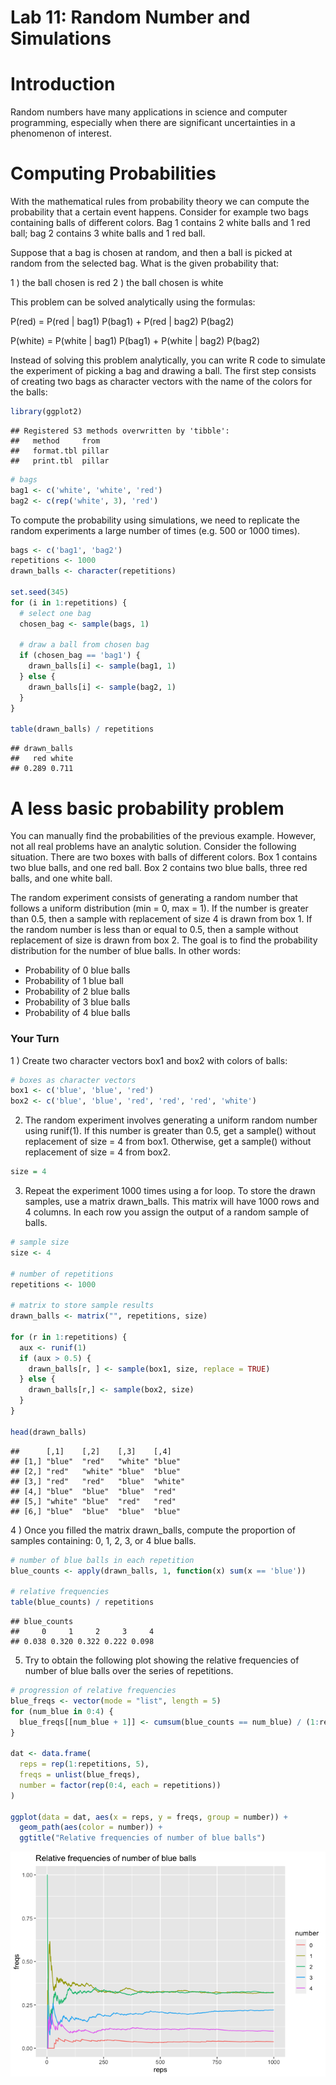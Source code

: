 Lab 11: Random Number and Simulations
================

# Introduction

Random numbers have many applications in science and computer
programming, especially when there are significant uncertainties in a
phenomenon of interest.

# Computing Probabilities

With the mathematical rules from probability theory we can compute the
probability that a certain event happens. Consider for example two bags
containing balls of different colors. Bag 1 contains 2 white balls and 1
red ball; bag 2 contains 3 white balls and 1 red ball.

Suppose that a bag is chosen at random, and then a ball is picked at
random from the selected bag. What is the given probability that:

1 ) the ball chosen is red 2 ) the ball chosen is white

This problem can be solved analytically using the formulas:

P(red) = P(red | bag1) P(bag1) + P(red | bag2) P(bag2)

P(white) = P(white | bag1) P(bag1) + P(white | bag2) P(bag2)

Instead of solving this problem analytically, you can write R code to
simulate the experiment of picking a bag and drawing a ball. The first
step consists of creating two bags as character vectors with the name of
the colors for the balls:

``` r
library(ggplot2)
```

    ## Registered S3 methods overwritten by 'tibble':
    ##   method     from  
    ##   format.tbl pillar
    ##   print.tbl  pillar

``` r
# bags
bag1 <- c('white', 'white', 'red')
bag2 <- c(rep('white', 3), 'red')
```

To compute the probability using simulations, we need to replicate the
random experiments a large number of times (e.g. 500 or 1000 times).

``` r
bags <- c('bag1', 'bag2')
repetitions <- 1000
drawn_balls <- character(repetitions)

set.seed(345)
for (i in 1:repetitions) {
  # select one bag
  chosen_bag <- sample(bags, 1)
  
  # draw a ball from chosen bag
  if (chosen_bag == 'bag1') {
    drawn_balls[i] <- sample(bag1, 1)
  } else {
    drawn_balls[i] <- sample(bag2, 1)
  }
}

table(drawn_balls) / repetitions
```

    ## drawn_balls
    ##   red white 
    ## 0.289 0.711

# A less basic probability problem

You can manually find the probabilities of the previous example.
However, not all real problems have an analytic solution. Consider the
following situation. There are two boxes with balls of different colors.
Box 1 contains two blue balls, and one red ball. Box 2 contains two blue
balls, three red balls, and one white ball.

The random experiment consists of generating a random number that
follows a uniform distribution (min = 0, max = 1). If the number is
greater than 0.5, then a sample with replacement of size 4 is drawn from
box 1. If the random number is less than or equal to 0.5, then a sample
without replacement of size is drawn from box 2. The goal is to find the
probability distribution for the number of blue balls. In other words:

  - Probability of 0 blue balls
  - Probability of 1 blue ball
  - Probability of 2 blue balls
  - Probability of 3 blue balls
  - Probability of 4 blue balls

### Your Turn

1 ) Create two character vectors box1 and box2 with colors of balls:

``` r
# boxes as character vectors 
box1 <- c('blue', 'blue', 'red')
box2 <- c('blue', 'blue', 'red', 'red', 'red', 'white')
```

2)  The random experiment involves generating a uniform random number
    using runif(1). If this number is greater than 0.5, get a sample()
    without replacement of size = 4 from box1. Otherwise, get a sample()
    without replacement of size = 4 from box2.

<!-- end list -->

``` r
size = 4
```

3)  Repeat the experiment 1000 times using a for loop. To store the
    drawn samples, use a matrix drawn\_balls. This matrix will have 1000
    rows and 4 columns. In each row you assign the output of a random
    sample of balls.

<!-- end list -->

``` r
# sample size
size <- 4

# number of repetitions
repetitions <- 1000

# matrix to store sample results
drawn_balls <- matrix("", repetitions, size)

for (r in 1:repetitions) {
  aux <- runif(1)
  if (aux > 0.5) {
    drawn_balls[r, ] <- sample(box1, size, replace = TRUE)
  } else {
    drawn_balls[r,] <- sample(box2, size)
  }
}

head(drawn_balls)
```

    ##      [,1]    [,2]    [,3]    [,4]   
    ## [1,] "blue"  "red"   "white" "blue" 
    ## [2,] "red"   "white" "blue"  "blue" 
    ## [3,] "red"   "red"   "blue"  "white"
    ## [4,] "blue"  "blue"  "blue"  "red"  
    ## [5,] "white" "blue"  "red"   "red"  
    ## [6,] "blue"  "blue"  "blue"  "blue"

4 ) Once you filled the matrix drawn\_balls, compute the proportion of
samples containing: 0, 1, 2, 3, or 4 blue balls.

``` r
# number of blue balls in each repetition
blue_counts <- apply(drawn_balls, 1, function(x) sum(x == 'blue'))

# relative frequencies
table(blue_counts) / repetitions
```

    ## blue_counts
    ##     0     1     2     3     4 
    ## 0.038 0.320 0.322 0.222 0.098

5)  Try to obtain the following plot showing the relative frequencies of
    number of blue balls over the series of repetitions.

<!-- end list -->

``` r
# progression of relative frequencies
blue_freqs <- vector(mode = "list", length = 5)
for (num_blue in 0:4) {
  blue_freqs[[num_blue + 1]] <- cumsum(blue_counts == num_blue) / (1:repetitions)
}

dat <- data.frame(
  reps = rep(1:repetitions, 5),
  freqs = unlist(blue_freqs),
  number = factor(rep(0:4, each = repetitions))
)

ggplot(data = dat, aes(x = reps, y = freqs, group = number)) +
  geom_path(aes(color = number)) +
  ggtitle("Relative frequencies of number of blue balls")
```

![](lab11_files/figure-gfm/unnamed-chunk-7-1.png)<!-- -->
